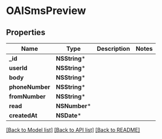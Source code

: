 # OAISmsPreview

## Properties
Name | Type | Description | Notes
------------ | ------------- | ------------- | -------------
**_id** | **NSString*** |  | 
**userId** | **NSString*** |  | 
**body** | **NSString*** |  | 
**phoneNumber** | **NSString*** |  | 
**fromNumber** | **NSString*** |  | 
**read** | **NSNumber*** |  | 
**createdAt** | **NSDate*** |  | 

[[Back to Model list]](../README#documentation-for-models) [[Back to API list]](../README#documentation-for-api-endpoints) [[Back to README]](../README)


